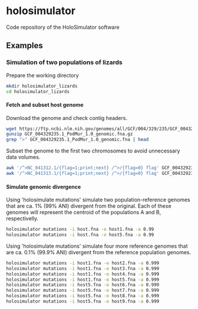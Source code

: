 # holosimulator
Code repository of the HoloSimulator software


## Examples

### Simulation of two populations of lizards

Prepare the working directory
```sh
mkdir holosimulator_lizards
cd holosimulator_lizards
```

#### Fetch and subset host genome

Download the genome and check contig headers.
```sh
wget https://ftp.ncbi.nlm.nih.gov/genomes/all/GCF/004/329/235/GCF_004329235.1_PodMur_1.0/GCF_004329235.1_PodMur_1.0_genomic.fna.gz
gunzip GCF_004329235.1_PodMur_1.0_genomic.fna.gz
grep ">" GCF_004329235.1_PodMur_1.0_genomic.fna | head
```

Subset the genome to the first two chromosomes to avoid unnecessary data volumes. 
```sh
awk '/^>NC_041312.1/{flag=1;print;next} /^>/{flag=0} flag' GCF_004329235.1_PodMur_1.0_genomic.fna > host.fna
awk '/^>NC_041313.1/{flag=1;print;next} /^>/{flag=0} flag' GCF_004329235.1_PodMur_1.0_genomic.fna >> host.fna
```

#### Simulate genomic divergence

Using 'holosimulate mutations' simulate two population-reference genomes that are ca. 1% (99% ANI) divergent from the original. 
Each of these genomes will represent the centroid of the populations A and B, respectivelly.
```sh
holosimulator mutations -i host.fna -o host1.fna -a 0.99
holosimulator mutations -i host.fna -o host5.fna -a 0.99
```

Using 'holosimulate mutations' simulate four more reference genomes that are ca. 0.1% (99.9% ANI) divergent from the reference population genomes. 
```sh
holosimulator mutations -i host1.fna -o host2.fna -a 0.999
holosimulator mutations -i host1.fna -o host3.fna -a 0.999
holosimulator mutations -i host1.fna -o host4.fna -a 0.999
holosimulator mutations -i host1.fna -o host5.fna -a 0.999
holosimulator mutations -i host5.fna -o host6.fna -a 0.999
holosimulator mutations -i host5.fna -o host7.fna -a 0.999
holosimulator mutations -i host5.fna -o host8.fna -a 0.999
holosimulator mutations -i host5.fna -o host9.fna -a 0.999
```

